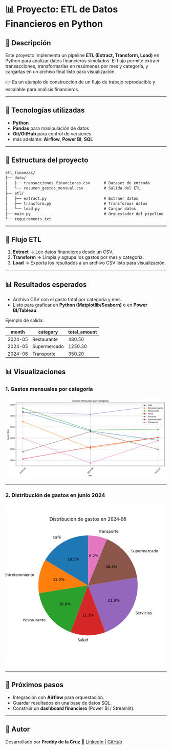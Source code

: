 # 📊 Proyecto: ETL de Datos Financieros en Python

## 🌟 Descripción

Este proyecto implementa un pipeline **ETL (Extract, Transform, Load)** en Python para analizar datos financieros simulados.
El flujo permite extraer transacciones, transformarlas en resúmenes por mes y categoría, y cargarlas en un archivo final listo para visualización.

👉 Es un ejemplo de construccion de un flujo de trabajo reproducible y escalable para análisis financieros.

---

## 🧰 Tecnologías utilizadas

* **Python**
* **Pandas** para manipulación de datos
* **Git/GitHub** para control de versiones
*  más adelante: **Airflow**, **Power BI**, **SQL**

---

## 📂 Estructura del proyecto

```text
etl_finanzas/
├── data/
│   ├── transacciones_financieras.csv      # Dataset de entrada
│   └── resumen_gastos_mensual.csv         # Salida del ETL
├── etl/
│   ├── extract.py                         # Extraer datos
│   ├── transform.py                       # Transformar datos
│   └── load.py                            # Cargar datos
├── main.py                                # Orquestador del pipeline
└── requirements.txt
```

---

## 🔁 Flujo ETL

1. **Extract** → Lee datos financieros desde un CSV.
2. **Transform** → Limpia y agrupa los gastos por mes y categoría.
3. **Load** → Exporta los resultados a un archivo CSV listo para visualización.

---

## 📊 Resultados esperados

* Archivo CSV con el gasto total por categoría y mes.
* Listo para graficar en **Python (Matplotlib/Seaborn)** o en **Power BI/Tableau**.

Ejemplo de salida:

| month   | category     | total\_amount |
| ------- | ------------ | ------------- |
| 2024-05 | Restaurante  | 480.50        |
| 2024-05 | Supermercado | 1250.30       |
| 2024-06 | Transporte   | 350.20        |

## 📊 Visualizaciones

### 1. Gastos mensuales por categoría
![Gastos mensuales por categoría](output/gastos_mensuales_por_categoria.png)

---

### 2. Distribución de gastos en junio 2024
![Distribución de gastos en junio 2024](output/distribucion_gastos_2024-06.png)

---

## 🚀 Próximos pasos

* Integración con **Airflow** para orquestación.
* Guardar resultados en una base de datos SQL.
* Construir un **dashboard financiero** (Power BI / Streamlit).

---

## 👤 Autor

Desarrollado por **Freddy de la Cruz**
💎 [LinkedIn](https://www.linkedin.com/in/freddyarturo311proyect/) | [GitHub](https://github.com/afreddy311)
